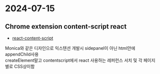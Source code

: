 # 2024-07-15

## Chrome extension content-script react

- [react-content-script](https://github.com/yosevu/react-content-script)

Monica와 같은 디자인으로 익스텐션 개발시 sidepanel이 아닌 html안에 appendChild사용  
createElement말고 contentscript에서 react 사용하는 레퍼런스 서치 및 각 페이지별로 CSS상이함
